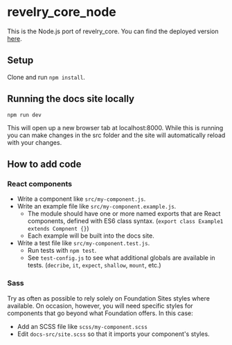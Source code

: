 # revelry_core_node

This is the Node.js port of revelry_core. You can find the deployed version [here](http://revelry-ui.herokuapp.com/).

## Setup

Clone and run `npm install`.

## Running the docs site locally

```
npm run dev
```

This will open up a new browser tab at localhost:8000.
While this is running you can make changes in the src folder and the site will automatically reload with your changes.

## How to add code

### React components

* Write a component like `src/my-component.js`.
* Write an example file like `src/my-component.example.js`.
  * The module should have one or more named exports that are React components, defined with ES6 class syntax. (`export class Example1 extends Compnent {}`)
  * Each example will be built into the docs site.
* Write a test file like `src/my-component.test.js`.
  * Run tests with `npm test`.
  * See `test-config.js` to see what additional globals are available in tests. (`decribe`, `it`, `expect`, `shallow`, `mount`, etc.)

### Sass

Try as often as possible to rely solely on Foundation Sites styles where available.
On occasion, however, you will need specific styles for components that go beyond what Foundation offers.
In this case:

* Add an SCSS file like `scss/my-component.scss`
* Edit `docs-src/site.scss` so that it imports your component's styles.
